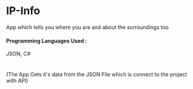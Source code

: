 # IP-Info
App which tells you where you are and about the surroundings too
#### Programming Languages Used :
JSON, C#
#
(The App Gets it's data from the JSON File which is connect to the project with API)
